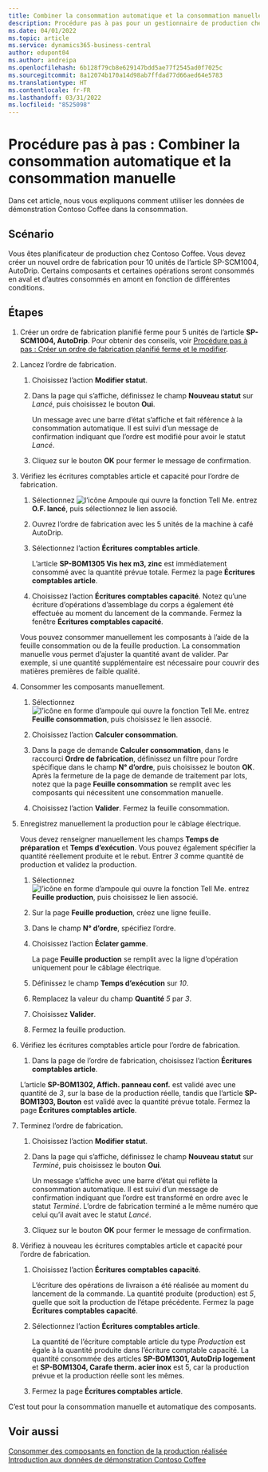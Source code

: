 ```yaml
---
title: Combiner la consommation automatique et la consommation manuelle
description: Procédure pas à pas pour un gestionnaire de production chez Contoso Coffee qui souhaite combiner la consommation automatique et et la consommation manuelle.
ms.date: 04/01/2022
ms.topic: article
ms.service: dynamics365-business-central
author: edupont04
ms.author: andreipa
ms.openlocfilehash: 6b128f79cb8e629147bdd5ae77f2545ad0f7025c
ms.sourcegitcommit: 8a12074b170a14d98ab7ffdad77d66aed64e5783
ms.translationtype: HT
ms.contentlocale: fr-FR
ms.lasthandoff: 03/31/2022
ms.locfileid: "8525098"
---
```

# <a name="walkthrough-combine-automatic-and-manual-flushing"></a>Procédure pas à pas : Combiner la consommation automatique et la consommation manuelle

Dans cet article, nous vous expliquons comment utiliser les données de démonstration Contoso Coffee dans la consommation.  

## <a name="scenario"></a>Scénario

Vous êtes planificateur de production chez Contoso Coffee. Vous devez créer un nouvel ordre de fabrication pour 10 unités de l’article SP-SCM1004, AutoDrip. Certains composants et certaines opérations seront consommés en aval et d’autres consommés en amont en fonction de différentes conditions.

## <a name="steps"></a>Étapes

1. Créer un ordre de fabrication planifié ferme pour 5 unités de l’article **SP-SCM1004, AutoDrip**. Pour obtenir des conseils, voir [Procédure pas à pas : Créer un ordre de fabrication planifié ferme et le modifier](create-firm-planned-production-order-change.md).  

2. Lancez l’ordre de fabrication.

    1. Choisissez l’action **Modifier statut**.  

    2. Dans la page qui s’affiche, définissez le champ **Nouveau statut** sur *Lancé*, puis choisissez le bouton **Oui**.  

        Un message avec une barre d’état s’affiche et fait référence à la consommation automatique. Il est suivi d’un message de confirmation indiquant que l’ordre est modifié pour avoir le statut *Lancé*.  

    3. Cliquez sur le bouton **OK** pour fermer le message de confirmation.

3. Vérifiez les écritures comptables article et capacité pour l’ordre de fabrication.

    1. Sélectionnez ![l’icône Ampoule qui ouvre la fonction Tell Me.](../media/ui-search/search_small.png "Dites-moi ce que vous voulez faire") entrez **O.F. lancé**, puis sélectionnez le lien associé.  

    2. Ouvrez l’ordre de fabrication avec les 5 unités de la machine à café AutoDrip.  

    3. Sélectionnez l’action **Écritures comptables article**.  

        L’article **SP-BOM1305 Vis hex m3, zinc** est immédiatement consommé avec la quantité prévue totale. Fermez la page **Écritures comptables article**.  

    4. Choisissez l’action **Écritures comptables capacité**.  Notez qu’une écriture d’opérations d’assemblage du corps a également été effectuée au moment du lancement de la commande. Fermez la fenêtre **Écritures comptables capacité**.

    Vous pouvez consommer manuellement les composants à l’aide de la feuille consommation ou de la feuille production. La consommation manuelle vous permet d’ajuster la quantité avant de valider. Par exemple, si une quantité supplémentaire est nécessaire pour couvrir des matières premières de faible qualité.
4. Consommer les composants manuellement.  
    1. Sélectionnez ![l’icône en forme d’ampoule qui ouvre la fonction Tell Me.](../media/ui-search/search_small.png "Dites-moi ce que vous voulez faire") entrez **Feuille consommation**, puis choisissez le lien associé.  

    2. Choisissez l’action **Calculer consommation**.  

    3. Dans la page de demande **Calculer consommation**, dans le raccourci **Ordre de fabrication**, définissez un filtre pour l’ordre spécifique dans le champ **N° d’ordre**, puis choisissez le bouton **OK**. Après la fermeture de la page de demande de traitement par lots, notez que la page **Feuille consommation** se remplit avec les composants qui nécessitent une consommation manuelle.

    4. Choisissez l’action **Valider**. Fermez la feuille consommation.

5. Enregistrez manuellement la production pour le câblage électrique.  

    Vous devez renseigner manuellement les champs **Temps de préparation** et **Temps d’exécution**. Vous pouvez également spécifier la quantité réellement produite et le rebut. Entrer *3* comme quantité de production et validez la production.

    1. Sélectionnez ![l’icône en forme d’ampoule qui ouvre la fonction Tell Me.](../media/ui-search/search_small.png "Dites-moi ce que vous voulez faire") entrez **Feuille production**, puis choisissez le lien associé.  

    2. Sur la page **Feuille production**, créez une ligne feuille.  

    3. Dans le champ **N° d’ordre**, spécifiez l’ordre.  

    4. Choisissez l’action **Éclater gamme**.  

        La page **Feuille production** se remplit avec la ligne d’opération uniquement pour le câblage électrique.

    5. Définissez le champ **Temps d’exécution** sur *10*.  

    6. Remplacez la valeur du champ **Quantité** *5* par *3*.

    7. Choisissez **Valider**.  
    8. Fermez la feuille production.

6. Vérifiez les écritures comptables article pour l’ordre de fabrication.

    1. Dans la page de l’ordre de fabrication, choisissez l’action **Écritures comptables article**.  

    L’article **SP-BOM1302, Affich. panneau conf.** est validé avec une quantité de *3*, sur la base de la production réelle, tandis que l’article **SP-BOM1303, Bouton** est validé avec la quantité prévue totale. Fermez la page **Écritures comptables article**.

7. Terminez l’ordre de fabrication.  

    1. Choisissez l’action **Modifier statut**.
    2. Dans la page qui s’affiche, définissez le champ **Nouveau statut** sur *Terminé*, puis choisissez le bouton **Oui**.  

        Un message s’affiche avec une barre d’état qui reflète la consommation automatique. Il est suivi d’un message de confirmation indiquant que l’ordre est transformé en ordre avec le statut *Terminé*. L’ordre de fabrication terminé a le même numéro que celui qu’il avait avec le statut *Lancé*.
    3. Cliquez sur le bouton **OK** pour fermer le message de confirmation.

8. Vérifiez à nouveau les écritures comptables article et capacité pour l’ordre de fabrication.

    1. Choisissez l’action **Écritures comptables capacité**.  

        L’écriture des opérations de livraison a été réalisée au moment du lancement de la commande. La quantité produite (production) est *5*, quelle que soit la production de l’étape précédente. Fermez la page **Écritures comptables capacité**.

    2. Sélectionnez l’action **Écritures comptables article**.  

        La quantité de l’écriture comptable article du type *Production* est égale à la quantité produite dans l’écriture comptable capacité. La quantité consommée des articles **SP-BOM1301, AutoDrip logement** et **SP-BOM1304, Carafe therm. acier inox** est 5, car la production prévue et la production réelle sont les mêmes. 

    3. Fermez la page **Écritures comptables article**.  

C’est tout pour la consommation manuelle et automatique des composants.

## <a name="see-also"></a>Voir aussi

[Consommer des composants en fonction de la production réalisée](../production-how-to-flush-components-according-to-operation-output.md)  
[Introduction aux données de démonstration Contoso Coffee](contoso-coffee-intro.md)  
